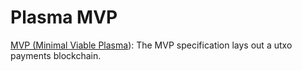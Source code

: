 # Plasma MVP



[MVP \(Minimal Viable Plasma](https://ethresear.ch/t/minimal-viable-plasma/426)\): The MVP specification lays out a utxo payments blockchain.

